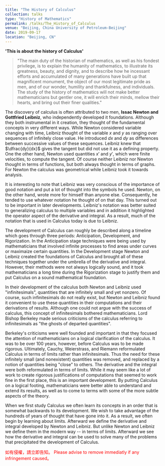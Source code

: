 ```yaml
---
title: "The History of Calculus"
collection: talks
type: "History of Mathematics"
permalink: /talks/The_History_of_Calculus
venue: "Beijing, China University of Petroleum-Beijing"
date: 2019-09-17
location: "Beijing, CN"
---
```


**'This is about the history of Calculus'**

> "The main duty of the historian of mathematics, as well as his fondest privilege, is to explain the humanity of mathematics, to illustrate its greatness, beauty, and dignity, and to describe how he incessant efforts and accumulated of many generations have built up that magnificent monument, the object of our most legitimate pride as men, and of our wonder, humility and thankfulness, and individuals. The study of the history of mathematics will not make better mathematicians but gentler one, it will enrich their minds, mellow their hearts, and bring out their finer qualities."

The discovery of calculus is often attributed to two men, **Issac Newton and Gottfried Leibniz**, who independently developed it foundations. Although they both instrumental in it creation, they thought of the fundamental concepts in very different ways. While Newton considered variable changing with time, Leibniz thought of the variable $x$ and $y$ as ranging over sequences of infinitely close value. He introduced $dx$ and $dy$ as differences between successive values of these sequences. Leibniz knew that $\dfrac{dy}{dx}$ gives the tangent but did not use it as a defining property. One the other hand, Newton used quantities $x'$ and $y'$, which were finite velocities, to compute the tangent. Of course neither Leibniz nor Newton thought in terms of functions, but both always thought in terms of graphs. For Newton the calculus was geometrical while Leibniz took it towards analysis.

It is interesting to note that Leibniz was very conscious of the importance of good notation and put a lot of thought into the symbols he used. Newton, on the other hand, wrote more for himself than anyone else. Consequently, he tended to use whatever notation he thought of on that day. This turned out to be important in later developments. Leibniz's notation was better suited to generalizing calculus to multiple variables and in addition it highlighted the operator aspect of the derivative and integral. As a result, much of the notation that is used in Calculus today is due to Leibniz.

The development of Calculus can roughly be described along a timeline which goes through three periods: Anticipation, Development, and Rigorization. In the Anticipation stage techniques were being used by mathematicians that involved infinite processes to find areas under curves or maximaize certain quantities. In the Development stage Newton and Leibniz created the foundations of Calculus and brought all of these techniques together under the umbrella of the derivative and integral. However, their methods were not always logically sound, and it took mathematicians a long time during the Rigorization stage to justify them and put Calculus on a sound mathematical foundation.

In their development of the calculus both Newton and Leibniz used "infinitesimals", quantities that are infinitely small and yet nonzero. Of course, such infinitesimals do not really exist, but Newton and Leibniz found it convenient to use these quantities in their computations and their derivations of results. Although one could not argue with the success of calculus, this concept of infinitesimals bothered mathematicians. Lord Bishop Berkeley made serious criticisms of the calculus referring to infinitesimals as "the ghosts of departed quantities".

Berkeley's criticisms were well founded and important in that they focused the attention of mathematicians on a logical clarification of the calculus. It was to be over 100 years, however, before Calculus was to be made rigorous. Ultimately, Cauchy, Weierstrass, and Riemann reformulated Calculus in terms of limits rather than infinitesimals. Thus the need for these infinitely small (and nonexistent) quantities was removed, and replaced by a notion of quantities being "close" to others. The derivative and the integral were both reformulated in terms of limits. While it may seem like a lot of work to create rigorous justifications of computations that seemed to work fine in the first place, this is an important development. By putting Calculus on a logical footing, mathematicians were better able to understand and extend its results, as well as to come to terms with some of the more subtle aspects of the theory.

When we first study Calculus we often learn its concepts in an order that is somewhat backwards to its development. We wish to take advantage of the hundreds of years of thought that have gone into it. As a result, we often begin by learning about limits. Afterward we define the derivative and integral developed by Newton and Leibniz. But unlike Newton and Leibniz we define them in the modern way -- in terms of limits. Afterward we see how the derivative and integral can be used to solve many of the problems that precipitated the development of Calculus.

 <span style="color:red"> 如有侵權，請立即告知。</span>
 <span style="color:red"> Please advise to remove immediatly if any infringement caused。</span>

